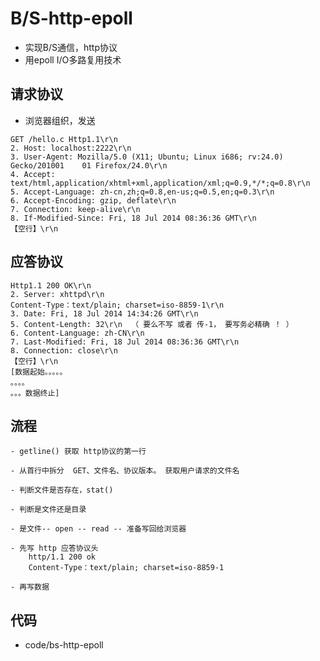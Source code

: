# **B/S-http-epoll**

- 实现B/S通信，http协议
- 用epoll I/O多路复用技术

## **请求协议**

- 浏览器组织，发送

```
GET /hello.c Http1.1\r\n
2. Host: localhost:2222\r\n
3. User-Agent: Mozilla/5.0 (X11; Ubuntu; Linux i686; rv:24.0) Gecko/201001    01 Firefox/24.0\r\n
4. Accept: text/html,application/xhtml+xml,application/xml;q=0.9,*/*;q=0.8\r\n
5. Accept-Language: zh-cn,zh;q=0.8,en-us;q=0.5,en;q=0.3\r\n
6. Accept-Encoding: gzip, deflate\r\n
7. Connection: keep-alive\r\n
8. If-Modified-Since: Fri, 18 Jul 2014 08:36:36 GMT\r\n
【空行】\r\n
```

## **应答协议**

```
Http1.1 200 OK\r\n
2. Server: xhttpd\r\n
Content-Type：text/plain; charset=iso-8859-1\r\n 
3. Date: Fri, 18 Jul 2014 14:34:26 GMT\r\n
5. Content-Length: 32\r\n  （ 要么不写 或者 传-1， 要写务必精确 ！ ）
6. Content-Language: zh-CN\r\n
7. Last-Modified: Fri, 18 Jul 2014 08:36:36 GMT\r\n
8. Connection: close\r\n
【空行】\r\n
[数据起始。。。。。
。。。。
。。。数据终止]
```



## **流程**

```
- getline() 获取 http协议的第一行

- 从首行中拆分  GET、文件名、协议版本。 获取用户请求的文件名

- 判断文件是否存在，stat()

- 判断是文件还是目录

- 是文件-- open -- read -- 准备写回给浏览器

- 先写 http 应答协议头
	http/1.1 200 ok
    Content-Type：text/plain; charset=iso-8859-1

- 再写数据
```

## **代码**



- code/bs-http-epoll
